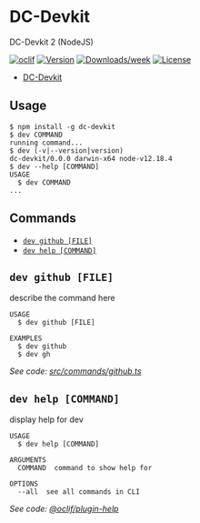 # DC-Devkit

DC-Devkit 2 (NodeJS)

[![oclif](https://img.shields.io/badge/cli-oclif-brightgreen.svg)](https://oclif.io)
[![Version](https://img.shields.io/npm/v/dc-devkit.svg)](https://npmjs.org/package/dc-devkit)
[![Downloads/week](https://img.shields.io/npm/dw/dc-devkit.svg)](https://npmjs.org/package/dc-devkit)
[![License](https://img.shields.io/npm/l/dc-devkit.svg)](https://github.com/designcontainer/dc-devkit/blob/master/package.json)

<!-- toc -->
* [DC-Devkit](#dc-devkit)
<!-- tocstop -->
## Usage
<!-- usage -->
```sh-session
$ npm install -g dc-devkit
$ dev COMMAND
running command...
$ dev (-v|--version|version)
dc-devkit/0.0.0 darwin-x64 node-v12.18.4
$ dev --help [COMMAND]
USAGE
  $ dev COMMAND
...
```
<!-- usagestop -->
## Commands
<!-- commands -->
* [`dev github [FILE]`](#dev-github-file)
* [`dev help [COMMAND]`](#dev-help-command)

## `dev github [FILE]`

describe the command here

```
USAGE
  $ dev github [FILE]

EXAMPLES
  $ dev github
  $ dev gh
```

_See code: [src/commands/github.ts](https://github.com/designcontainer/dc-devkit/blob/v0.0.0/src/commands/github.ts)_

## `dev help [COMMAND]`

display help for dev

```
USAGE
  $ dev help [COMMAND]

ARGUMENTS
  COMMAND  command to show help for

OPTIONS
  --all  see all commands in CLI
```

_See code: [@oclif/plugin-help](https://github.com/oclif/plugin-help/blob/v3.2.3/src/commands/help.ts)_
<!-- commandsstop -->

